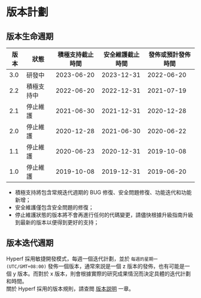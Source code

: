 # 版本計劃

## 版本生命週期

| 版本 | 狀態     | 積極支持截止時間   | 安全維護截止時間   | 發佈或預計發佈時間  |
| ---- |--------|------------|------------|------------|
| 3.0  | 研發中    | 2023-06-20 | 2023-12-31 | 2022-06-20 |
| 2.2  | 積極支持中  | 2022-06-20 | 2022-12-31 | 2021-07-19 |
| 2.1  | 停止維護   | 2021-06-30 | 2021-12-31 | 2020-12-28 |
| 2.0  | 停止維護   | 2020-12-28 | 2021-06-30 | 2020-06-22 |
| 1.1  | 停止維護   | 2020-06-23 | 2020-12-31 | 2019-10-08 |
| 1.0  | 停止維護   | 2019-10-08 | 2019-12-31 | 2019-06-20 |

* 積極支持將包含常規迭代週期的 BUG 修復、安全問題修復、功能迭代和功能新增；
* 安全維護僅包含安全問題的修復；
* 停止維護狀態的版本將不會再進行任何的代碼變更，請儘快根據升級指南升級到最新的版本以便得到更好的支持；


## 版本迭代週期

Hyperf 採用敏捷開發模式，每週一個迭代計劃，並於 `每週的星期一 (UTC/GMT+08:00)` 發佈一個版本，通常來説是一個 z 版本的發佈，也有可能是一個 y 版本。而對於 x 版本，則會根據實際的研究成果情況而決定具體的迭代計劃和時間。   
關於 Hyperf 採用的版本規則，請查閲 [版本説明](zh-hk/versions.md) 一章。
